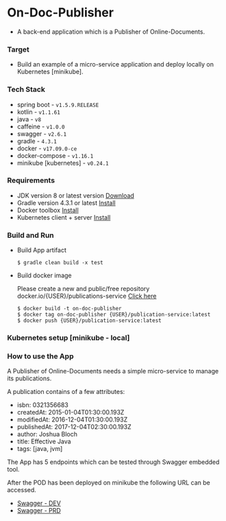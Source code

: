 # On-Doc-Publisher

- A back-end application which is a Publisher of Online-Documents.

### Target
- Build an example of a micro-service application and deploy locally on Kubernetes [minikube].

### Tech Stack
- spring boot - ```v1.5.9.RELEASE```
- kotlin - ```v1.1.61```
- java - ```v8```
- caffeine - ```v1.0.0```
- swagger - ```v2.6.1```
- gradle - ```4.3.1```
- docker - ```v17.09.0-ce```
- docker-compose - ```v1.16.1```
- minikube [kubernetes] - ```v0.24.1```

### Requirements
- JDK version 8 or latest version [Download](http://www.oracle.com/technetwork/java/javase/downloads/jdk8-downloads-2133151.html "Oracle's JVM distribution")
- Gradle version 4.3.1 or latest [Install](https://gradle.org/install/ "gradle.org Tutorials")
- Docker toolbox [Install](https://docs.docker.com/toolbox/overview/ "Official reference")
- Kubernetes client + server [Install](https://kubernetes.io/docs/tasks/tools/install-minikube/ "Official reference")

### Build and Run
- Build App artifact

    ```
    $ gradle clean build -x test
    ```

- Build docker image

    Please create a new and public/free repository docker.io/{USER}/publications-service [Click here](https://cloud.docker.com "Click here to create a new account and repository for free")

    ```
    $ docker build -t on-doc-publisher
    $ docker tag on-doc-publisher {USER}/publication-service:latest
    $ docker push {USER}/publication-service:latest
    ```

### Kubernetes setup [minikube - local]

### How to use the App

A Publisher of Online-Documents needs a simple micro-service to manage its publications.

A publication contains of a few attributes:
- isbn: 0321356683
- createdAt: 2015-01-04T01:30:00.193Z
- modifiedAt: 2016-12-04T01:30:00.193Z
- publishedAt: 2017-12-04T02:30:00.193Z
- author: Joshua Bloch
- title: Effective Java
- tags: [java, jvm]



The App has 5 endpoints which can be tested through Swagger embedded tool.

After the POD has been deployed on minikube the following URL can be accessed.

- [Swagger - DEV](http://publications-service-dev.example.com/api/swagger-ui.html#!)
- [Swagger - PRD](http://publications-service-prod.example.com/api/swagger-ui.html#!)




